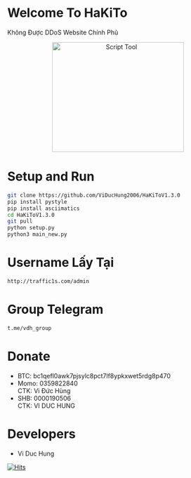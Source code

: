 # Welcome To HaKiTo
Không Được DDoS Website Chính Phủ<p align="center"><img src="https://i.imgur.com/kaQdEUB.jpg" width="300" height="250" alt="Script Tool"></p> 
# Setup and Run
```sh
git clone https://github.com/ViDucHung2006/HaKiToV1.3.0
pip install pystyle
pip install asciimatics
cd HaKiToV1.3.0
git pull
python setup.py
python3 main_new.py
```
# Username Lấy Tại
```sh
http://traffic1s.com/admin
```
# Group Telegram
```sh
t.me/vdh_group
```
# Donate
* BTC: bc1qefl0awk7pjsylc8pct7lf8ypkxwet5rdg8p470
* Momo: 0359822840 <br>
CTK: Vi Đức Hùng 
* SHB: 0000190506 <br>
CTK: VI DUC HUNG 
# Developers
* Vi Duc Hung

[![Hits](https://hits.seeyoufarm.com/api/count/incr/badge.svg?url=https://github.com/ViDucHung2006/HaKiToV1.3.0hit-counter&count_bg=%230BD4FF&title_bg=%23525050&icon=github.svg&icon_color=%23000000&title=Views&edge_flat=true)](https://hits.seeyoufarm.com)



